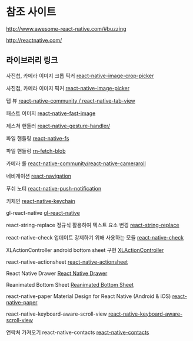 # 참조 사이트

<http://www.awesome-react-native.com/#buzzing>

<http://reactnative.com/>

## 라이브러리 링크

사진첩, 카메라 이미지 크롭 픽커
[react-native-image-crop-picker](https://github.com/ivpusic/react-native-image-crop-picker)

사진첩, 카메라 이미지 픽커
[react-native-image-picker](https://github.com/react-native-community/react-native-image-picker)

탭 뷰
[react-native-community / react-native-tab-view](https://github.com/react-native-community/react-native-tab-view)

패스트 이미지
[react-native-fast-image](https://github.com/DylanVann/react-native-fast-image)

제스쳐 핸들러
[react-native-gesture-handler/](https://software-mansion.github.io/react-native-gesture-handler/)

파일 핸들링
[react-native-fs](https://github.com/itinance/react-native-fs)

파일 핸들링
[rn-fetch-blob](https://github.com/joltup/rn-fetch-blob)

카메라 롤
[react-native-community/react-native-cameraroll](https://github.com/react-native-community/react-native-cameraroll)

네비게이션
[react-navigation](https://reactnavigation.org/en/)

푸쉬 노티
[react-native-push-notification](https://github.com/zo0r/react-native-push-notification)

키체인
[react-native-keychain](https://github.com/oblador/react-native-keychain)

gl-react-native
[gl-react-native](https://www.npmjs.com/package/gl-react-native)

react-string-replace
정규식 활용하여 텍스트 요소 변경
[react-string-replace](https://github.com/iansinnott/react-string-replace)

react-native-check
업데이트 강제하기 위해 사용하는 모듈
[react-native-check](https://github.com/kimxogus/react-native-version-check)

XLActionController
android bottom sheet 구현
[XLActionController](https://github.com/xmartlabs/XLActionController)

react-native-actionsheet
[react-native-actionsheet](https://github.com/beefe/react-native-actionsheet)

React Native Drawer
[React Native Drawer](https://github.com/root-two/react-native-drawer)

Reanimated Bottom Sheet
[Reanimated Bottom Sheet](https://github.com/osdnk/react-native-reanimated-bottom-sheet)

react-native-paper
Material Design for React Native (Android & iOS)
[react-native-paper](https://github.com/callstack/react-native-paper)

react-native-keyboard-aware-scroll-view
[react-native-keyboard-aware-scroll-view](https://github.com/APSL/react-native-keyboard-aware-scroll-view)

<!-- 백그라운드 태스크 -->
<!-- https://blog.expo.io/how-to-run-background-tasks-in-react-native-e1619acef48f -->

연락처 가져오기
react-native-contacts
[react-native-contacts](https://github.com/morenoh149/react-native-contacts)
